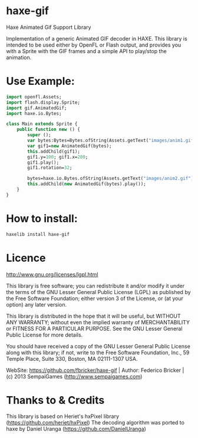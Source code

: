 haxe-gif
========

Haxe Animated Gif Support Library

Implementation of a generic Animated GIF decoder in HAXE.
This library is intended to be used either by OpenFL or Flash output, and provides you with a Sprite with the GIF frames and a simple API to play/stop the animation.

Use Example:
============

```haxe
import openfl.Assets;
import flash.display.Sprite;
import gif.AnimatedGif;
import haxe.io.Bytes;

class Main extends Sprite {	
	public function new () {		
		super ();
		var bytes:Bytes=Bytes.ofString(Assets.getText("images/anim1.gif"));
		var gif1=new AnimatedGif(bytes);
		this.addChild(gif1);
		gif1.y=100; gif1.x=200;
		gif1.play();
		gif1.rotation=32;

		bytes=haxe.io.Bytes.ofString(Assets.getText("images/anim2.gif"));
		this.addChild(new AnimatedGif(bytes).play());
	}
}
```

How to install:
===============

```bash
haxelib install haxe-gif
```

Licence
=======
http://www.gnu.org/licenses/lgpl.html

This library is free software; you can redistribute it and/or
modify it under the terms of the GNU Lesser General Public
License (LGPL) as published by the Free Software Foundation; either
version 3 of the License, or (at your option) any later version.
  
This library is distributed in the hope that it will be useful,
but WITHOUT ANY WARRANTY; without even the implied warranty of
MERCHANTABILITY or FITNESS FOR A PARTICULAR PURPOSE. See the GNU
Lesser General Public License for more details.
  
You should have received a copy of the GNU Lesser General Public
License along with this library; if not, write to the Free Software
Foundation, Inc., 59 Temple Place, Suite 330, Boston, MA 02111-1307 USA.


WebSite: https://github.com/fbricker/haxe-gif | Author: Federico Bricker | (c) 2013 SempaiGames (http://www.sempaigames.com)


Thanks to & Credits
=======
This library is based on Heriet's hxPixel library (https://github.com/heriet/hxPixel)
The decoding algorithm was ported to haxe by Daniel Uranga (https://github.com/DanielUranga)
